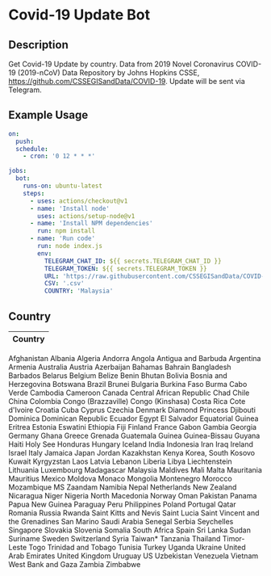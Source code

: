 # Covid-19 Update Bot
## Description
Get Covid-19 Update by country. Data from 2019 Novel Coronavirus COVID-19 (2019-nCoV) Data Repository by Johns Hopkins CSSE, https://github.com/CSSEGISandData/COVID-19. Update will be sent via Telegram.

## Example Usage
```YAML
on:
  push:
  schedule:
    - cron: '0 12 * * *'

jobs:
  bot:
    runs-on: ubuntu-latest
    steps:
      - uses: actions/checkout@v1
      - name: 'Install node'
        uses: actions/setup-node@v1
      - name: 'Install NPM dependencies'
        run: npm install
      - name: 'Run code'
        run: node index.js
        env:
          TELEGRAM_CHAT_ID: ${{ secrets.TELEGRAM_CHAT_ID }}
          TELEGRAM_TOKEN: ${{ secrets.TELEGRAM_TOKEN }}
          URL: 'https://raw.githubusercontent.com/CSSEGISandData/COVID-19/master/csse_covid_19_data/csse_covid_19_daily_reports/'
          CSV: '.csv'
          COUNTRY: 'Malaysia'
```
## Country
Country |
:---|
Afghanistan
Albania
Algeria
Andorra
Angola
Antigua and Barbuda
Argentina
Armenia
Australia
Austria
Azerbaijan
Bahamas
Bahrain
Bangladesh
Barbados
Belarus
Belgium
Belize
Benin
Bhutan
Bolivia
Bosnia and Herzegovina
Botswana
Brazil
Brunei
Bulgaria
Burkina Faso
Burma
Cabo Verde
Cambodia
Cameroon
Canada
Central African Republic
Chad
Chile
China
Colombia
Congo (Brazzaville)
Congo (Kinshasa)
Costa Rica
Cote d'Ivoire
Croatia
Cuba
Cyprus
Czechia
Denmark
Diamond Princess
Djibouti
Dominica
Dominican Republic
Ecuador
Egypt
El Salvador
Equatorial Guinea
Eritrea
Estonia
Eswatini
Ethiopia
Fiji
Finland
France
Gabon
Gambia
Georgia
Germany
Ghana
Greece
Grenada
Guatemala
Guinea
Guinea-Bissau
Guyana
Haiti
Holy See
Honduras
Hungary
Iceland
India
Indonesia
Iran
Iraq
Ireland
Israel
Italy
Jamaica
Japan
Jordan
Kazakhstan
Kenya
Korea, South
Kosovo
Kuwait
Kyrgyzstan
Laos
Latvia
Lebanon
Liberia
Libya
Liechtenstein
Lithuania
Luxembourg
Madagascar
Malaysia
Maldives
Mali
Malta
Mauritania
Mauritius
Mexico
Moldova
Monaco
Mongolia
Montenegro
Morocco
Mozambique
MS Zaandam
Namibia
Nepal
Netherlands
New Zealand
Nicaragua
Niger
Nigeria
North Macedonia
Norway
Oman
Pakistan
Panama
Papua New Guinea
Paraguay
Peru
Philippines
Poland
Portugal
Qatar
Romania
Russia
Rwanda
Saint Kitts and Nevis
Saint Lucia
Saint Vincent and the Grenadines
San Marino
Saudi Arabia
Senegal
Serbia
Seychelles
Singapore
Slovakia
Slovenia
Somalia
South Africa
Spain
Sri Lanka
Sudan
Suriname
Sweden
Switzerland
Syria
Taiwan*
Tanzania
Thailand
Timor-Leste
Togo
Trinidad and Tobago
Tunisia
Turkey
Uganda
Ukraine
United Arab Emirates
United Kingdom
Uruguay
US
Uzbekistan
Venezuela
Vietnam
West Bank and Gaza
Zambia
Zimbabwe